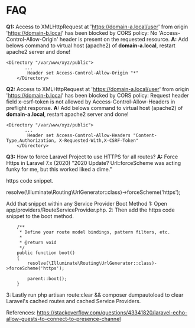 # FAQ

**Q1:** Access to XMLHttpRequest at 'https://domain-a.local/user' from origin 'https://domain-b.local' has been blocked by CORS policy: No 'Access-Control-Allow-Origin' header is present on the requested resource.
**A:** Add belows command to virtual host (apache2) of **domain-a.local**, restart apache2 server and done!
```
<Directory "/var/www/xyz/public">
       ...
		Header set Access-Control-Allow-Origin "*"
	</Directory>
```
**Q2:** Access to XMLHttpRequest at 'https://domain-a.local/user' from origin 'https://domain-b.local' has been blocked by CORS policy: Request header field x-csrf-token is not allowed by Access-Control-Allow-Headers in preflight response.
**A:** Add belows command to virtual host (apache2) of **domain-a.local**, restart apache2 server and done!
```
<Directory "/var/www/xyz/public">
       ...
		Header set Access-Control-Allow-Headers "Content-Type,Authorization, X-Requested-With,X-CSRF-Token"
	</Directory>
```
**Q3:** How to force Laravel Project to use HTTPS for all routes?
**A:** Force Https in Laravel 7.x (2020)
"2020 Update? Url::forceScheme was acting funky for me, but this worked liked a dime."

https code snippet.

resolve(\Illuminate\Routing\UrlGenerator::class)->forceScheme('https');

Add that snippet within any Service Provider Boot Method
1: Open app/providers/RouteServiceProvider.php.
2: Then add the https code snippet to the boot method.
```
    /**
     * Define your route model bindings, pattern filters, etc.
     *
     * @return void
     */
    public function boot()
    {
        resolve(\Illuminate\Routing\UrlGenerator::class)->forceScheme('https');

        parent::boot();
    }
```
3: Lastly run php artisan route:clear && composer dumpautoload to clear Laravel's cached routes and cached Service Providers.






References:
https://stackoverflow.com/questions/43341820/laravel-echo-allow-guests-to-connect-to-presence-channel
